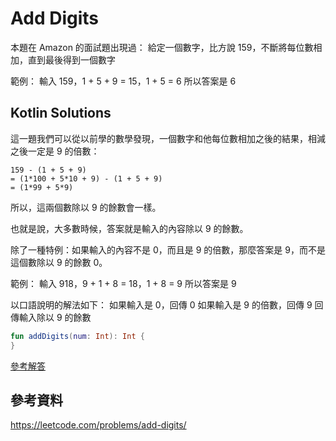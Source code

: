 # Add Digits

本題在 Amazon 的面試題出現過：
給定一個數字，比方說 159，不斷將每位數相加，直到最後得到一個數字

範例：
輸入 159，1 + 5 + 9 = 15，1 + 5 = 6
所以答案是 6

## Kotlin Solutions

這一題我們可以從以前學的數學發現，一個數字和他每位數相加之後的結果，相減之後一定是 9 的倍數：

```
159 - (1 + 5 + 9) 
= (1*100 + 5*10 + 9) - (1 + 5 + 9)
= (1*99 + 5*9)
```

所以，這兩個數除以 9 的餘數會一樣。

也就是說，大多數時候，答案就是輸入的內容除以 9 的餘數。

除了一種特例：如果輸入的內容不是 0，而且是 9 的倍數，那麼答案是 9，而不是這個數除以 9 的餘數 0。

範例：
輸入 918，9 + 1 + 8 = 18，1 + 8 = 9
所以答案是 9

以口語說明的解法如下：
如果輸入是 0，回傳 0
如果輸入是 9 的倍數，回傳 9
回傳輸入除以 9 的餘數

```kotlin
fun addDigits(num: Int): Int {
}
```

[參考解答](./kotlin/AddDigits.kt)

##  參考資料

https://leetcode.com/problems/add-digits/
